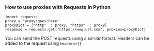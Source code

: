 ### How to use proxies with Requests in Python

```
import requests
proxy = 'proxy:goes:here'
proxyDict = {"http"  : proxy, "https"  : proxy}
response = requests.get('https://www.url.com', proxies=proxyDict)
```

You can send the POST requests using a similar format. Headers can be added to the request using `headers={}`